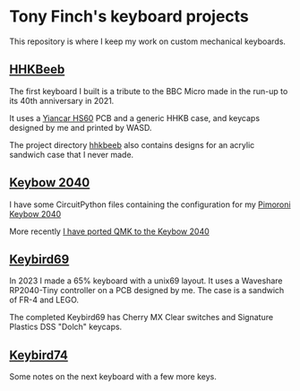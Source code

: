 Tony Finch's keyboard projects
==============================

This repository is where I keep my work on custom mechanical
keyboards.


[HHKBeeb](./hhkbeeb/)
---------

The first keyboard I built is a tribute to the BBC Micro made in the
run-up to its 40th anniversary in 2021.

It uses a [Yiancar HS60](https://yiancar-designs.com/portfolio/337/)
PCB and a generic HHKB case, and keycaps designed by me and printed by
WASD.

The project directory [hhkbeeb](./hhkbeeb/) also contains designs for
an acrylic sandwich case that I never made.


[Keybow 2040](./circuitpy/)
-------------

I have some CircuitPython files containing the configuration for my
[Pimoroni Keybow 2040](https://shop.pimoroni.com/products/keybow-2040)

More recently [I have ported QMK to the Keybow
2040](https://github.com/qmk/qmk_firmware/pull/21481)


[Keybird69](./keybird69/)
-----------

In 2023 I made a 65% keyboard with a unix69 layout. It uses a
Waveshare RP2040-Tiny controller on a PCB designed by me. The case is
a sandwich of FR-4 and LEGO.

The completed Keybird69 has Cherry MX Clear switches and Signature
Plastics DSS "Dolch" keycaps.


[Keybird74](./keybird74/)
-----------

Some notes on the next keyboard with a few more keys.
